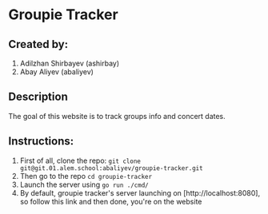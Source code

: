 # Groupie Tracker

## Created by:
1. Adilzhan Shirbayev (ashirbay)
2. Abay Aliyev (abaliyev)

## Description
The goal of this website is to track groups info and concert dates.

## Instructions: 
1. First of all, clone the repo: ```git clone git@git.01.alem.school:abaliyev/groupie-tracker.git```
2. Then go to the repo ```cd groupie-tracker```
3. Launch the server using ```go run ./cmd/```
4. By default, groupie tracker's server launching on [http://localhost:8080], so follow this link and then done, you're on the website
